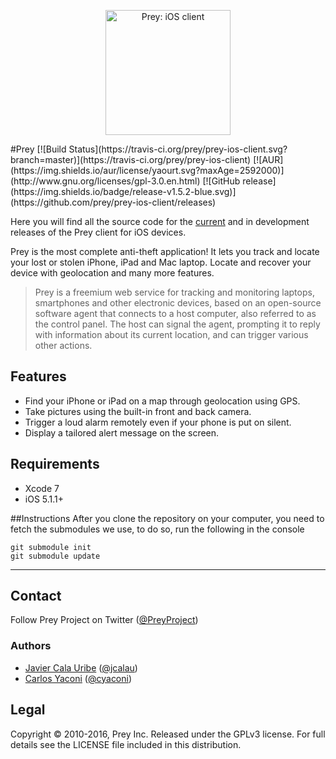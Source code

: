 <p align="center">
  <img src="https://pbs.twimg.com/profile_images/637039704228130817/xhKX1xSC.png" alt="Prey: iOS client" height="200" width="200"/>
</p>
#Prey 
[![Build Status](https://travis-ci.org/prey/prey-ios-client.svg?branch=master)](https://travis-ci.org/prey/prey-ios-client) 
[![AUR](https://img.shields.io/aur/license/yaourt.svg?maxAge=2592000)](http://www.gnu.org/licenses/gpl-3.0.en.html)
[![GitHub release](https://img.shields.io/badge/release-v1.5.2-blue.svg)](https://github.com/prey/prey-ios-client/releases)

Here you will find all the source code for the [current](https://bitly.com/preyios) and in development releases of the Prey client for iOS devices.

Prey is the most complete anti-theft application! It lets you track and locate your lost or stolen iPhone, iPad and Mac laptop. Locate and recover your device with geolocation and many more features.

> Prey is a freemium web service for tracking and monitoring laptops, smartphones and other electronic devices, based on an open-source software agent that connects to a host computer, also referred to as the control panel. The host can signal the agent, prompting it to reply with information about its current location, and can trigger various other actions.

## Features

- Find your iPhone or iPad on a map through geolocation using GPS.
- Take pictures using the built-in front and back camera.
- Trigger a loud alarm remotely even if your phone is put on silent.
- Display a tailored alert message on the screen.

## Requirements

- Xcode 7
- iOS 5.1.1+

##Instructions
After you clone the repository on your computer, you need to fetch the submodules we use, to do so, run the following in the console

    git submodule init
    git submodule update

---

## Contact

Follow Prey Project on Twitter ([@PreyProject](https://twitter.com/PreyProject))

### Authors

- [Javier Cala Uribe](http://github.com/jcalau) ([@jcalau](https://twitter.com/jcalau))
- [Carlos Yaconi](http://github.com/cyaconi) ([@cyaconi](https://twitter.com/cyaconi))

## Legal

Copyright © 2010-2016, Prey Inc.
Released under the GPLv3 license.
For full details see the LICENSE file included in this distribution.
